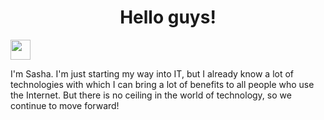 <h1 align="center">Hello guys!</h1>
<img src="https://github.com/blackcater/blackcater/raw/main/images/Hi.gif" height="32"/></h1>

I'm Sasha. I'm just starting my way into IT, but I already know a lot of technologies with which I can bring a lot of benefits to all people who use the Internet. But there is no ceiling in the world of technology, so we continue to move forward!
